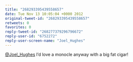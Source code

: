 ```yaml
---
title: "268293395439558657"
date: Tue Nov 13 10:05:04 +0000 2012
original-tweet-id: "268293395439558657"
retweets: 0
favorites: 0
reply-tweet-id: "268277379296796672"
reply-user-id: "6752272"
reply-user-screen-name: "Joel_Hughes"
---
```

<a href="https://twitter.com/Joel_Hughes">@Joel_Hughes</a> I’d love a monocle anyway with a big fat cigar!
